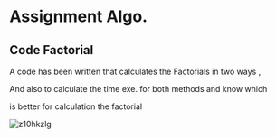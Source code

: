 # Assignment Algo.

## Code Factorial

A code has been written that calculates the Factorials in two ways , 

And also to calculate the time exe. for both methods and know which 

is better for calculation the factorial

![z10hkzlg](https://github.com/Asalasadat/AlgorithmsCourse/assets/130461944/3cd5228f-06fd-4460-bb4b-a4c9c965e881)
